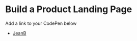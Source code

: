 # Build a Product Landing Page
Add a link to your CodePen below
* [JeanB](https://codepen.io/webmachine/pen/ajVJLW?editors=1100)

